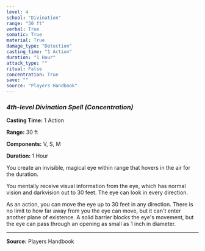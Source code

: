 ```yaml
---
level: 4
school: "Divination"
range: "30 ft"
verbal: True
somatic: True
material: True
damage_type: "Detection"
casting_time: "1 Action"
duration: "1 Hour"
attack_type: ""
ritual: False
concentration: True
save: ""
source: "Players Handbook"
---
```


### *4th-level Divination Spell* *(Concentration)*

**Casting Time:** 1 Action

**Range:** 30 ft

**Components:** V, S, M

**Duration:** 1 Hour

You create an invisible, magical eye within range that hovers in the air for the duration.
 
 You mentally receive visual information from the eye, which has normal vision and darkvision out to 30 feet. The eye can look in every direction.
 
 As an action, you can move the eye up to 30 feet in any direction. There is no limit to how far away from you the eye can move, but it can't enter another plane of existence. A solid barrier blocks the eye's movement, but the eye can pass through an opening as small as 1 inch in diameter.

---
**Source:** Players Handbook

